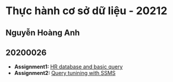 <h1>Thực hành cơ sở dữ liệu - 20212</h1>
<h2>Nguyễn Hoàng Anh</h2>
<h2>20200026</h2>
<ul>
  <li>
    <b>Assignment1: </b> <a href="./assignment1">HR database and basic query</a>
  </li>
  <li>
    <b>Assignment2: </b> <a href="./assignment2">Query tunining with SSMS</a>
  </li>
</ul>
